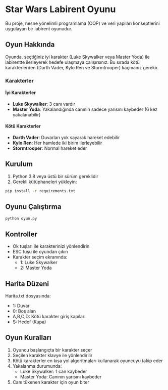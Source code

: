 # Star Wars Labirent Oyunu

Bu proje, nesne yönelimli programlama (OOP) ve veri yapıları konseptlerini uygulayan bir labirent oyunudur.

## Oyun Hakkında

Oyunda, seçtiğiniz iyi karakter (Luke Skywalker veya Master Yoda) ile labirentte ilerleyerek hedefe ulaşmaya çalışırsınız. Bu sırada kötü karakterlerden (Darth Vader, Kylo Ren ve Stormtrooper) kaçmanız gerekir.

### Karakterler

#### İyi Karakterler
- **Luke Skywalker**: 3 canı vardır
- **Master Yoda**: Yakalandığında canının sadece yarısını kaybeder (6 kez yakalanabilir)

#### Kötü Karakterler
- **Darth Vader**: Duvarları yok sayarak hareket edebilir
- **Kylo Ren**: Her hamlede iki birim ilerleyebilir
- **Stormtrooper**: Normal hareket eder

## Kurulum

1. Python 3.8 veya üstü bir sürüm gereklidir
2. Gerekli kütüphaneleri yükleyin:
```bash
pip install -r requirements.txt
```

## Oyunu Çalıştırma

```bash
python oyun.py
```

## Kontroller

- Ok tuşları ile karakterinizi yönlendirin
- ESC tuşu ile oyundan çıkın
- Karakter seçim ekranında:
  - 1: Luke Skywalker
  - 2: Master Yoda

## Harita Düzeni

Harita.txt dosyasında:
- 1: Duvar
- 0: Boş alan
- A,B,C,D: Kötü karakter giriş kapıları
- S: Hedef (Kupa)

## Oyun Kuralları

1. Oyuncu başlangıçta bir karakter seçer
2. Seçilen karakter klavye ile yönlendirilir
3. Kötü karakterler en kısa yol algoritmaları kullanarak oyuncuyu takip eder
4. Yakalanma durumunda:
   - Luke Skywalker: 1 can kaybeder
   - Master Yoda: Canının yarısını kaybeder
5. Canı tükenen karakter için oyun biter 